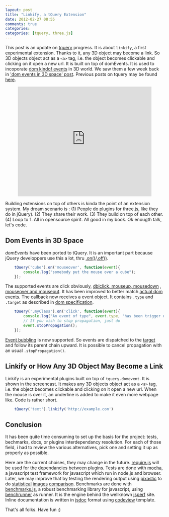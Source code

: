 ```yaml
---
layout: post
title: "Linkify, a tQuery Extension"
date: 2012-02-27 08:55
comments: true
categories:
categories: [tquery, three.js]
---
```


This post is an update on
[tquery](https://github.com/jeromeetienne/tquery) progress.
It is about ```linkify```, a first experimental extension.
Thanks to it, any 3D object may become a link.
So  3D objects object act as a ```<a>``` tag, i.e. the object becomes
clickable and clicking on it open a new url.
It is built on top of domEvents.
It is used to incoporate
[dom kindof events](http://www.w3.org/TR/DOM-Level-2-Events/events.html)
in 3D world.
We saw them a few week back in
['dom events in 3D space' post](http://learningthreejs.com/blog/2012/01/17/dom-events-in-3d-space/).
Previous posts on tquery may be found [here](/blog/categories/tquery/).

<center>
	<iframe width="425" height="349" src="http://www.youtube.com/embed/MlW7PeuXGDM" frameborder="0" allowfullscreen></iframe>
</center>

<!-- more -->

Building extensions on top of others is kinda the point of an extension system.
My dream scenario is : 
(1) People do plugins for three.js, like they do in jQuery).
(2) They share their work.
(3) They build on top of each other.
(4) Loop to 1.
All in opensource spirit. All good in my book. Ok enougth talk, let's code.

## Dom Events in 3D Space

*domEvents* have been ported to tQuery.
It is an important part because jQuery developpers use this a lot, thru
[.on()](http://api.jquery.com/on/)/[.off()](http://api.jquery.com/off/).

```javascript
    tQuery('cube').on('mouseover', function(event){
        console.log("somebody put the mouse over a cube");
    });
```

The supported events are click obviously,
[dblclick, mouseup, mousedown](http://www.quirksmode.org/dom/events/click.html)
, [mouseover and mouseout](http://www.quirksmode.org/dom/events/mouseover.html).
It has been improved to better match
[actual dom events](http://www.w3.org/TR/DOM-Level-2-Events/events.html).
The callback now receives a event object. It contains ```.type``` and ```.target```
as described in [dom specification](http://www.w3.org/TR/DOM-Level-2-Events/events.html#Events-Event).


```javascript
    tQuery('.myClass').on('click', function(event){
        console.log("An event of type", event.type, "has been trigger on ", event.target);
        // If you wish to stop propagation, just do 
        event.stopPropagation();
    });
```

[Event bubbling](http://www.w3.org/TR/DOM-Level-2-Events/events.html#Events-flow-bubbling)
is now supported. So events are dispatched to the
[target](http://www.w3.org/TR/DOM-Level-2-Events/events.html#Events-EventTarget)
and follow its parent chain upward. It is possible to cancel propagation with an usual
```.stopPropagation()```.

## Linkify or How Any 3D Object May Become a Link

Linkify is an experimental plugins built on top of ```tquery.domevent```. It is
shown in the screencast.
It makes any 3D objects object act as a ```<a>``` tag, i.e. the object becomes
clickable and clicking on it open a new url. When the mouse is over it, an underline
is added to make it even more webpage like.
Code is rather short.

```javascript
    tQuery('text').linkify('http://example.com')
```

## Conclusion

It has been quite time consuming to set up the basis for the project:
tests, bechmarks, docs, or plugins interdependancy resolution. 
For each of those field, i had to review the various alternatives,
pick one and setting it up as properly as possible.

Here are the current choises, they may change in the future.
[require.js](http://requirejs.org/) will be used for the dependancies between plugins.
Tests are done with [mocha](http://visionmedia.github.com/mocha/),
a javascript test framework for javascript which run in node.js and browser.
Later, we may improve that by testing the rendering output using
[pixastic](http://www.pixastic.com/) to do
[statistical](http://en.wikipedia.org/wiki/Mean_squared_error)
[images](http://en.wikipedia.org/wiki/Peak_signal-to-noise_ratio)
[comparison](http://en.wikipedia.org/wiki/Root_mean_square_deviation).
Benchmarks are done with
[benchmarks.js](http://benchmarkjs.com/), a robust benchmarking library for javascript,
using
[benchrunner](https://github.com/jeromeetienne/benchrunner)
as runner.
It is the engine behind the wellknown
[jsperf](http://jsperf.com/browse)
site.
Inline documentation is written in [jsdoc](http://code.google.com/p/jsdoc-toolkit/)
format using
[codeview](http://www.thebrightlines.com/2010/05/06/new-template-for-jsdoctoolkit-codeview/)
template.

That's all folks. Have fun :)